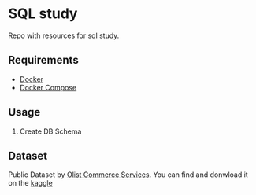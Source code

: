 # SQL study

Repo with resources for sql study.

## Requirements

* [Docker](https://docs.docker.com/engine/install/ubuntu/)
* [Docker Compose](https://docs.docker.com/compose/install/)

## Usage

1. Create DB Schema

## Dataset

Public Dataset by [Olist Commerce Services](https://github.com/olist). You can find and donwload it on the [kaggle](https://www.kaggle.com/olistbr/brazilian-ecommerce?select=olist_orders_dataset.csv)